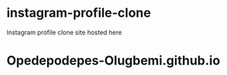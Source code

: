 # instagram-profile-clone
Instagram profile clone 
site hosted here
# Opedepodepes-Olugbemi.github.io
